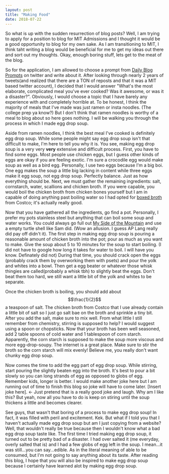 ```yaml
---
layout: post
title: "Making Food"
date: 2018-07-22
---
```

So what is up with the sudden resurrection of blog posts? Well, I am trying to apply for a position to blog for MIT Admissions and I thought it would be a good opportunity to blog for my own sake. As I am transitioning to MIT, I think taht writing a blog would be beneficial for me to get my ideas out there and sort out my thoughts. Okay, enough boring stuff, lets get to the meat of the blog. 

So for the application, I am allowed to choose a prompt from <a href="https://twitter.com/dailyblogprompt/status/810617500404682752">Daily Blog Prompts</a> on twitter and write about it. After looking through nearly 2 years of tweets(and realized that there are a TON of reposts and that it was a MIT based twitter account), I decided that I would answer "What's the most elaborate, complicated meal you've ever cooked? Was it awesome, or was it a disaster?". Obviously, I would choose a topic that I have barely any experience with and completely horrible at. To be honest, I think the majority of meals that I've made was just ramen or insta noodles. (The college prep ya know?) But I don't think that ramen noodles is worthy of a meal to blog about so here goes nothing. I will be walking you through the process in which I made egg drop soup. 

Aside from ramen noodles, I think the best meal I've cooked is definitely egg drop soup. While some people might say egg drop soup isn't that difficult to make, I'm here to tell you why it is. You see, making egg drop soup is a very <emphasize>very</emphasize> <strong>very</strong> extensive and difficult process. First, you have to find some eggs. Most people use chicken eggs, but I guess other kinds of eggs are okay if you are feeling exotic. I'm sure a crocodile egg would make soup as well as a bird egg. Personally, I use two eggs because I'm a big boi. One egg makes the soup a little big lacking in content while three eggs make it egg soup, not egg <emphasize>drop</emphasize> soup. Perfectly balance. Just as how everything should be. Next, we must gather the remaining ingredients: salt, cornstarch, water, scallions and chicken broth. If you were capable, you would boil the chicken broth from chicken bones yourself but I am in capable of doing anything past boiling water so I had opted for <a href="https://www.costco.com/Kirkland-Signature-Organic-Chicken-Stock-32-fl-oz%2C-6-count.product.100334015.html">boxed broth</a> from Costco; it's actually really good.

Now that you have gathered all the ingredients, go find a pot. Personally, I prefer my pots stainless steel but anything that can boil some soup and water works. You could always go full out <u>My Side of the Mountain</u> and use a empty turtle shell like Sam did. (Wow an allusion. I guess AP Lang really did pay off didn't it). The first step in making egg drop soup is pouring a reasonable amount of chicken broth into the pot; pour as much as you want to make. Give the soup about 5 to 10 minutes for the soup to start boiling. (I did not have to google how long it takes for water to boil. I will have you know. Definately did not) During that time, you should crack open the eggs (probably crack them by overworking them with psets) and pour the yolk and whites into a bowl. Then get a egg beater or whatever those whisk thingies are called(probably a whisk tbh) to slightly beat the eggs. Don't beat them too hard, we still want a little bit of the yolk and whites to be separate. 

Once the chicken broth is boiling, you should add about $$\frac{1}{2}$$ a teaspoon of salt. The chicken broth from Costco that I use already contain a little bit of salt so I just go salt bae on the broth and sprinkle a tiny bit. After you add the salt, make sure to mix well. From what little I still remember from chemistry, stirring is supposed to help? I would suggest using a spoon or chopsticks. Now that your broth has been well seasoned, add 2 table spoons of cold water and 1 tablespoon of corn starch. Apparently, the corn starch is supposed to make the soup more viscous and more egg-drop-soupy. The internet is a great place. Make sure to stir the broth so the corn starch will mix evenly! Believe me, you <emphasize>really</emphasize> don't want chunky egg drop soup.

Now comes the time to add the egg part of egg drop soup. While stirring, start pouring the slightly beaten egg into the broth. It's best to pour a bit slowly so you can long strands of egg as opposed to globs of egg. Remember kids, longer is better. I would make another joke here but I am running out of time to finish this blog so joke will have to come later. [Insert joke here]. <- Just pretend that is a really good joke and laugh. Why am I like this? But yeah, now all you have to do is keep on stiring until the soup thickens a little and becomes clearer. 

See guys, that wasn't that boring of a process to make egg drop soup! In fact, it was filled with peril and excitement. Kek. But what if I told you that I haven't actually made egg drop soup but am I just copying from a website? Well, that wouldn't really be true because then I wouldn't know what a bad egg drop soup taste like. The first time I tried making egg drop soup, it turned out to be pretty bad of a disaster. I had over salted it (me everyday, overly salted that is) and I had a few globs of egg left in the soup. I mean...it was still...you can say...edible. As in the literal meaning of able to be consumed, but I'm not going to say anything about its taste. After reading this blog, I hope that you will also be inspired to make egg drop soup because I certainly have learned alot by making egg drop soup. 


